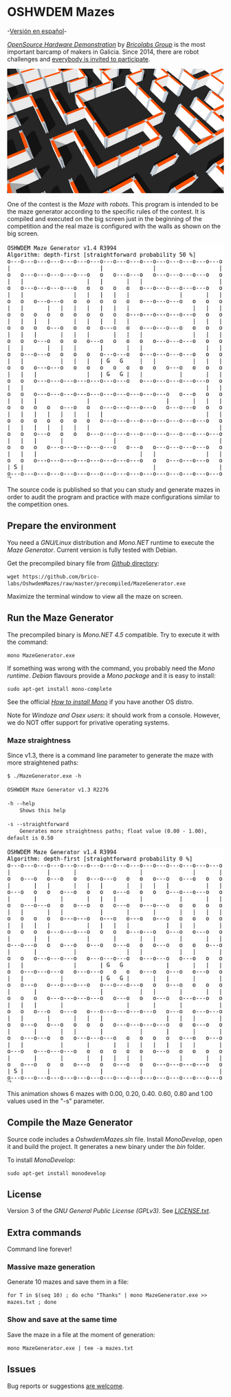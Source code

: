 # OSHWDEM Mazes

-[Versión en español](README.es.md)-

[_OpenSource Hardware Demonstration_][OSH01] by [_Bricolabs Group_][BRI01] is the most important barcamp of makers in Galicia. Since 2014, there are robot challenges and [everybody is invited to participate][CON01].

![Constructed maze](img/maze.png)

One of the contest is the _Maze with robots_. This program is intended to be the maze generator according to the specific rules of the contest. It is compiled and executed on the big screen just in the beginning of the competition and the real maze is configured with the walls as shown on the big screen.

![Executing Maze Generator](img/console.png)

The source code is published so that you can study and generate mazes in order to audit the program and practice with maze configurations similar to the competition ones.


## Prepare the environment

You need a _GNU/Linux_ distribution and _Mono.NET_ runtime to execute the _Maze Generator_. Current version is fully tested with Debian.

Get the precompiled binary file from [_Github_ directory][PRE01]:

    wget https://github.com/brico-labs/OshwdemMazes/raw/master/precompiled/MazeGenerator.exe

Maximize the terminal window to view all the maze on screen.



## Run the Maze Generator

The precompiled binary is _Mono.NET 4.5_ compatible. Try to execute it with the command:

    mono MazeGenerator.exe

If something was wrong with the command, you probably need the _Mono runtime_. _Debian_ flavours provide a _Mono package_ and it is easy to install:

    sudo apt-get install mono-complete

See the official [_How to install Mono_][MON01] if you have another OS distro.

Note for _Windoze and Osex users_: it should work from a console. However, we do NOT offer support for privative operating systems.


### Maze straightness

Since v1.3, there is a command line parameter to generate the maze with more straightened paths:

```
$ ./MazeGenerator.exe -h

OSHWDEM Maze Generator v1.3 R2276

-h --help
    Shows this help

-s --straightforward
    Generates more straightness paths; float value (0.00 - 1.00), default is 0.50
```

![Maze straightness 0%-100%](img/maze_straightness.gif)

This animation shows 6 mazes with 0.00, 0.20, 0.40. 0.60, 0.80 and 1.00 values used in the "-s" parameter.




## Compile the Maze Generator

Source code includes a _OshwdemMazes.sln_ file. Install _MonoDevelop_, open it and build the project. It generates a new binary under the _bin_ folder.

To install _MonoDevelop_:

    sudo apt-get install monodevelop



## License

Version 3 of the _GNU General Public License (GPLv3)_. See [_LICENSE.txt_](LICENSE.txt).



## Extra commands

Command line forever!


### Massive maze generation

Generate 10 mazes and save them in a file:

    for T in $(seq 10) ; do echo "Thanks" | mono MazeGenerator.exe >> mazes.txt ; done


### Show and save at the same time

Save the maze in a file at the moment of generation:

    mono MazeGenerator.exe | tee -a mazes.txt



## Issues

Bug reports or suggestions [are welcome][ISS01].





[BRI01]: http://bricolabs.cc/
[CON01]: http://oshwdem.org/concursos/
[ISS01]: https://github.com/rafacouto/OshwdemMazes/issues
[MON01]: http://www.mono-project.com/docs/getting-started/install/linux/
[OSH01]: http://oshwdem.org/
[PRE01]: https://github.com/rafacouto/OshwdemMazes/tree/master/precompiled


